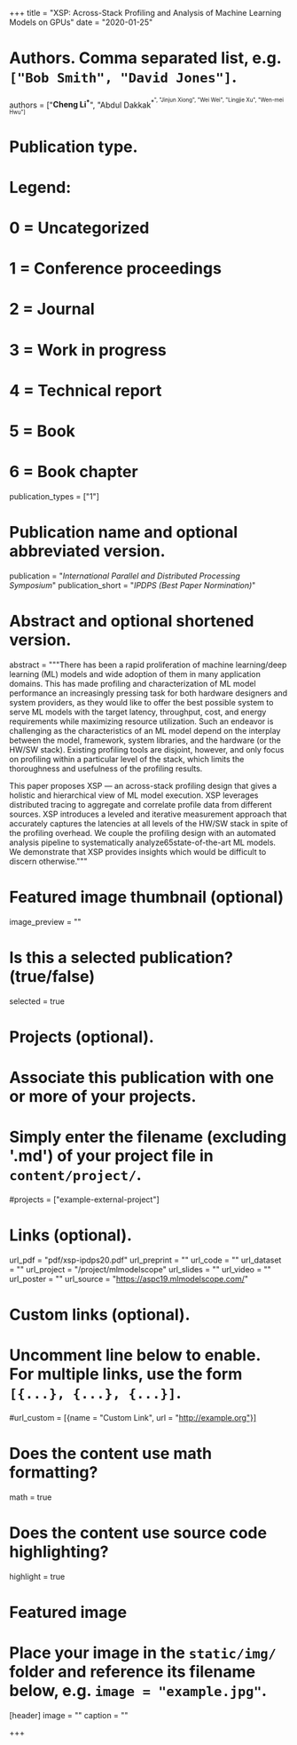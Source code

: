 +++
title = "XSP: Across-Stack Profiling and Analysis of Machine Learning Models on GPUs"
date = "2020-01-25"

# Authors. Comma separated list, e.g. `["Bob Smith", "David Jones"]`.
authors = ["**Cheng Li<sup>*<sup>**", "Abdul Dakkak<sup>*<sup>", "Jinjun Xiong", "Wei Wei", "Lingjie Xu", "Wen-mei Hwu"]

# Publication type.
# Legend:
# 0 = Uncategorized
# 1 = Conference proceedings
# 2 = Journal
# 3 = Work in progress
# 4 = Technical report
# 5 = Book
# 6 = Book chapter
publication_types = ["1"]

# Publication name and optional abbreviated version.
publication = "*International Parallel and Distributed Processing Symposium*"
publication_short = "*IPDPS (Best Paper Normination)*"

# Abstract and optional shortened version.
abstract = """There has been a rapid proliferation of machine learning/deep learning (ML) models and wide adoption of them in many application domains. This has made profiling and characterization of ML model performance an increasingly pressing task for both hardware designers and system providers, as they would like to offer the best possible system to serve ML models with the target latency, throughput, cost, and energy requirements while maximizing resource utilization. Such an endeavor is challenging as the characteristics of an ML model depend on the interplay between the model, framework, system libraries, and the hardware (or the HW/SW stack). Existing profiling tools are disjoint, however, and only focus on profiling within a particular level of the stack, which limits the thoroughness and usefulness of the profiling results. 

This paper proposes XSP — an across-stack profiling design that gives a holistic and hierarchical view of ML model execution. XSP leverages distributed tracing to aggregate and correlate profile data from different sources. XSP introduces a leveled and iterative measurement approach that accurately captures the latencies at all levels of the HW/SW stack in spite of the profiling overhead. We couple the profiling design with an automated analysis pipeline to systematically analyze65state-of-the-art ML models. We demonstrate that XSP provides insights which would be difficult to discern otherwise."""

# Featured image thumbnail (optional)
image_preview = ""

# Is this a selected publication? (true/false)
selected = true

# Projects (optional).
#   Associate this publication with one or more of your projects.
#   Simply enter the filename (excluding '.md') of your project file in `content/project/`.
#projects = ["example-external-project"]

# Links (optional).
url_pdf = "pdf/xsp-ipdps20.pdf"
url_preprint = ""
url_code = ""
url_dataset = ""
url_project = "/project/mlmodelscope"
url_slides = ""
url_video = ""
url_poster = ""
url_source = "https://aspc19.mlmodelscope.com/"

# Custom links (optional).
#   Uncomment line below to enable. For multiple links, use the form `[{...}, {...}, {...}]`.
#url_custom = [{name = "Custom Link", url = "http://example.org"}]

# Does the content use math formatting?
math = true

# Does the content use source code highlighting?
highlight = true

# Featured image
# Place your image in the `static/img/` folder and reference its filename below, e.g. `image = "example.jpg"`.
[header]
image = ""
caption = ""

+++
